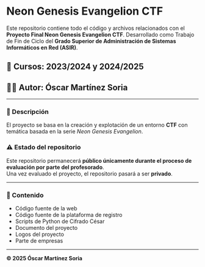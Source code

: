 # Neon Genesis Evangelion CTF

Este repositorio contiene todo el código y archivos relacionados con el **Proyecto Final Neon Genesis Evangelion CTF**.
Desarrollado como Trabajo de Fin de Ciclo del **Grado Superior de Administración de Sistemas Informáticos en Red (ASIR)**.

## 📅 Cursos: 2023/2024 y 2024/2025  
## 👨‍💻 Autor: Óscar Martínez Soria

---

### 📌 Descripción

El proyecto se basa en la creación y explotación de un entorno **CTF** con temática basada en la serie *Neon Genesis Evangelion*.

### ⚠️ Estado del repositorio

Este repositorio permanecerá **público únicamente durante el proceso de evaluación por parte del profesorado**.  
Una vez evaluado el proyecto, el repositorio pasará a ser **privado**.

---

### 📁 Contenido

- Código fuente de la web
- Código fuente de la plataforma de registro
- Scripts de Python de Cifrado César
- Documento del proyecto
- Logos del proyecto
- Parte de empresas

---

**© 2025 Óscar Martínez Soria**
